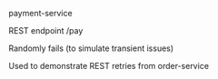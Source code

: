 payment-service

REST endpoint /pay

Randomly fails (to simulate transient issues)

Used to demonstrate REST retries from order-service


